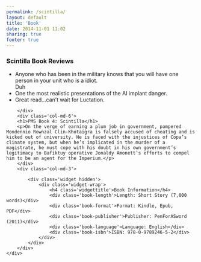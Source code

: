 ```yaml
---
permalink: /scintilla/
layout: default
title: 'Book'
date: 2014-11-01 11:02
sharing: true
footer: true
---
```


<div class='container' id='content'>
	<div class='row'>
		<div class='col-md-3'>
			<h3>Scintilla Book Reviews</h3>
<ul>
<li>Anyone who has been in the military knows that you will have one person in your unit who is a idiot.<footer>Duh</footer></li>

<li>One the most realistic presentations of the AI implant danger.</li>

<li>Great read…can’t wait for Luctation.</li>
</ul>

		</div>
		<div class='col-md-6'>
		<h1>PMS Book 4: Scintilla</h1>
		<p>On the verge of earning a plum job in government, pampered Mondennio Rownzal Clin-Khotaigra is falsely accused of cheating and is kicked out of university. He is faced with the injustices of Copa’s clinate system, but when he’s implicated in the murder of a magistrate, he must cope with his doubt in his own government’s legitimacy to Bafiktuy operative Jonaldy Amonett’s efforts to compel him to be an agent for the Imperium.</p>
		</div>
		<div class='col-md-3'>

			<div class='widget hidden'>
				<div class='widget-wrap'>
					<h4 class='widgettitle'>Book Information</h4>
					<div class='book-length'>Length: Short Story (7,000 words)</div>
					<div class='book-format'>Format: Kindle, Epub, PDF</div>
					<div class='book-publisher'>Publisher: PenForASword (2011)</div>
					<div class='book-language'>Language: English</div>
					<div class='book-isbn'>ISBN: 978-0-9789246-5-2</div>
				</div>
			</div>
		</div>
	</div>
</div>
